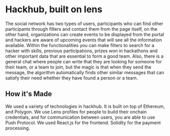 # Hackhub, built on lens

The social network has two types of users, participants who can find other participants through filters and contact them from the page itself, on the other hand, organizations can create events to be displayed from the portal and hackers are aware of upcoming events that will see all the information available. Within the functionalities you can make filters to search for a hacker with skills, previous participations, prizes won in hackathons and other important data that are essential to form a good team. Also, there is a general chat where people can write that they are looking for someone for their team, or a team to join, but the magic is that when they send the message, the algorithm automatically finds other similar messages that can satisfy their need whether they have found a person or a team.

## How it's Made

We used a variety of technologies in hackhub. It is built on top of Ethereum, and Polygon. We use Lens profiles for people to build their onchain credentials, and for communication between users, you are able to use Push Protocol. We used React.js for the frontend. Solidity for the payment processing.